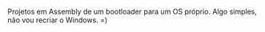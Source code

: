 Projetos em Assembly de um bootloader para um OS próprio. 
Algo simples, não vou recriar o Windows. =) 
